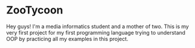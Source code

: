 # ZooTycoon

Hey guys!
I'm a media informatics student and a mother of two.
This is my very first project for my first programming language trying to understand OOP by practicing all my examples in this project.
